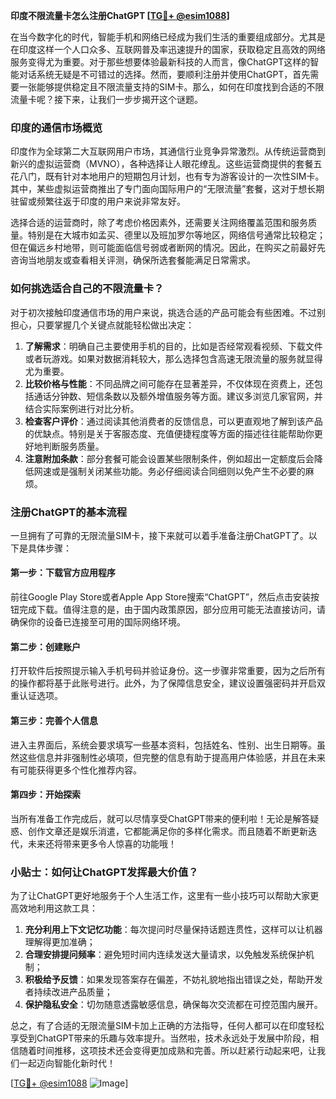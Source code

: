 **印度不限流量卡怎么注册ChatGPT [[TG💪+ @esim1088](https://t.me/s/esim1088)]**

在当今数字化的时代，智能手机和网络已经成为我们生活的重要组成部分。尤其是在印度这样一个人口众多、互联网普及率迅速提升的国家，获取稳定且高效的网络服务变得尤为重要。对于那些想要体验最新科技的人而言，像ChatGPT这样的智能对话系统无疑是不可错过的选择。然而，要顺利注册并使用ChatGPT，首先需要一张能够提供稳定且不限流量支持的SIM卡。那么，如何在印度找到合适的不限流量卡呢？接下来，让我们一步步揭开这个谜题。

### 印度的通信市场概览

印度作为全球第二大互联网用户市场，其通信行业竞争异常激烈。从传统运营商到新兴的虚拟运营商（MVNO），各种选择让人眼花缭乱。这些运营商提供的套餐五花八门，既有针对本地用户的短期包月计划，也有专为游客设计的一次性SIM卡。其中，某些虚拟运营商推出了专门面向国际用户的“无限流量”套餐，这对于想长期驻留或频繁往返于印度的用户来说非常友好。

选择合适的运营商时，除了考虑价格因素外，还需要关注网络覆盖范围和服务质量。特别是在大城市如孟买、德里以及班加罗尔等地区，网络信号通常比较稳定；但在偏远乡村地带，则可能面临信号弱或者断网的情况。因此，在购买之前最好先咨询当地朋友或查看相关评测，确保所选套餐能满足日常需求。

### 如何挑选适合自己的不限流量卡？

对于初次接触印度通信市场的用户来说，挑选合适的产品可能会有些困难。不过别担心，只要掌握几个关键点就能轻松做出决定：

1. **了解需求**：明确自己主要使用手机的目的，比如是否经常观看视频、下载文件或者玩游戏。如果对数据消耗较大，那么选择包含高速无限流量的服务就显得尤为重要。
2. **比较价格与性能**：不同品牌之间可能存在显著差异，不仅体现在资费上，还包括通话分钟数、短信条数以及额外增值服务等方面。建议多浏览几家官网，并结合实际案例进行对比分析。
3. **检查客户评价**：通过阅读其他消费者的反馈信息，可以更直观地了解到该产品的优缺点。特别是关于客服态度、充值便捷程度等方面的描述往往能帮助你更好地判断服务质量。
4. **注意附加条款**：部分套餐可能会设置某些限制条件，例如超出一定额度后会降低网速或是强制关闭某些功能。务必仔细阅读合同细则以免产生不必要的麻烦。

### 注册ChatGPT的基本流程

一旦拥有了可靠的无限流量SIM卡，接下来就可以着手准备注册ChatGPT了。以下是具体步骤：

#### 第一步：下载官方应用程序
前往Google Play Store或者Apple App Store搜索“ChatGPT”，然后点击安装按钮完成下载。值得注意的是，由于国内政策原因，部分应用可能无法直接访问，请确保你的设备已连接至可用的国际网络环境。

#### 第二步：创建账户
打开软件后按照提示输入手机号码并验证身份。这一步骤非常重要，因为之后所有的操作都将基于此账号进行。此外，为了保障信息安全，建议设置强密码并开启双重认证选项。

#### 第三步：完善个人信息
进入主界面后，系统会要求填写一些基本资料，包括姓名、性别、出生日期等。虽然这些信息并非强制性必填项，但完整的信息有助于提高用户体验感，并且在未来有可能获得更多个性化推荐内容。

#### 第四步：开始探索
当所有准备工作完成后，就可以尽情享受ChatGPT带来的便利啦！无论是解答疑惑、创作文章还是娱乐消遣，它都能满足你的多样化需求。而且随着不断更新迭代，未来还将带来更多令人惊喜的功能哦！

### 小贴士：如何让ChatGPT发挥最大价值？

为了让ChatGPT更好地服务于个人生活工作，这里有一些小技巧可以帮助大家更高效地利用这款工具：

1. **充分利用上下文记忆功能**：每次提问时尽量保持话题连贯性，这样可以让机器理解得更加准确；
2. **合理安排提问频率**：避免短时间内连续发送大量请求，以免触发系统保护机制；
3. **积极给予反馈**：如果发现答案存在偏差，不妨礼貌地指出错误之处，帮助开发者持续改进产品质量；
4. **保护隐私安全**：切勿随意透露敏感信息，确保每次交流都在可控范围内展开。

总之，有了合适的无限流量SIM卡加上正确的方法指导，任何人都可以在印度轻松享受到ChatGPT带来的乐趣与效率提升。当然啦，技术永远处于发展中阶段，相信随着时间推移，这项技术还会变得更加成熟和完善。所以赶紧行动起来吧，让我们一起迈向智能化新时代！

[[TG💪+ @esim1088](https://t.me/s/esim1088) ![Image](https://i.postimg.cc/4NQfJmqS/Snipaste-2025-05-13-00-14-12.png)]
